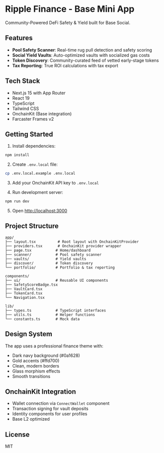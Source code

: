 # Ripple Finance - Base Mini App

Community-Powered DeFi Safety & Yield built for Base Social.

## Features

- **Pool Safety Scanner**: Real-time rug pull detection and safety scoring
- **Social Yield Vaults**: Auto-optimized vaults with socialized gas costs
- **Token Discovery**: Community-curated feed of vetted early-stage tokens
- **Tax Reporting**: True ROI calculations with tax export

## Tech Stack

- Next.js 15 with App Router
- React 19
- TypeScript
- Tailwind CSS
- OnchainKit (Base integration)
- Farcaster Frames v2

## Getting Started

1. Install dependencies:
```bash
npm install
```

2. Create `.env.local` file:
```bash
cp .env.local.example .env.local
```

3. Add your OnchainKit API key to `.env.local`

4. Run development server:
```bash
npm run dev
```

5. Open [http://localhost:3000](http://localhost:3000)

## Project Structure

```
app/
├── layout.tsx          # Root layout with OnchainKitProvider
├── providers.tsx       # OnchainKit provider wrapper
├── page.tsx           # Home/dashboard
├── scanner/           # Pool safety scanner
├── vaults/            # Yield vaults
├── discover/          # Token discovery
└── portfolio/         # Portfolio & tax reporting

components/
├── ui/                # Reusable UI components
├── SafetyScoreBadge.tsx
├── VaultCard.tsx
├── TokenCard.tsx
└── Navigation.tsx

lib/
├── types.ts           # TypeScript interfaces
├── utils.ts           # Helper functions
└── constants.ts       # Mock data
```

## Design System

The app uses a professional finance theme with:
- Dark navy background (#0a1628)
- Gold accents (#ffd700)
- Clean, modern borders
- Glass morphism effects
- Smooth transitions

## OnchainKit Integration

- Wallet connection via `ConnectWallet` component
- Transaction signing for vault deposits
- Identity components for user profiles
- Base L2 optimized

## License

MIT
